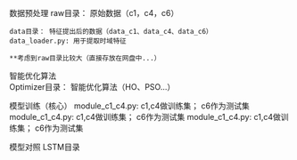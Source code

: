 数据预处理
    raw目录： 原始数据（c1，c4，c6）

    data目录： 特征提出后的数据（data_c1、data_c4、data_c6）
    data_loader.py: 用于提取时域特征
    
    **考虑到raw目录比较大（直接存放在网盘中...）
    


智能优化算法    
    Optimizer目录： 智能优化算法（HO、PSO...）

模型训练（核心）
    module_c1_c4.py:  c1,c4做训练集； c6作为测试集
    module_c1_c4.py:  c1,c4做训练集； c6作为测试集
    module_c1_c4.py:  c1,c4做训练集； c6作为测试集

模型对照
    LSTM目录
